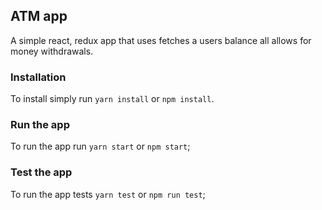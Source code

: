 ## ATM app
A simple react, redux app that uses fetches a users balance all allows for money withdrawals.

### Installation
To install simply run `yarn install` or `npm install`.

### Run the app
To run the app run `yarn start` or `npm start`;

### Test the app
To run the app tests `yarn test` or `npm run test`;